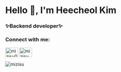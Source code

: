 # Hello 👋, I'm Heecheol Kim
### ✨Backend developer✨
<h3 align="left">Connect with me:</h3>
<p align="left">
<a href="https://twitter.com/mizisu04" target="blank"><img align="center" src="https://cdn.jsdelivr.net/npm/simple-icons@3.0.1/icons/twitter.svg" alt="mizisu04" height="30" width="40" /></a>
<a href="https://linkedin.com/in/mizisu" target="blank"><img align="center" src="https://cdn.jsdelivr.net/npm/simple-icons@3.0.1/icons/linkedin.svg" alt="mizisu" height="30" width="40" /></a>
</p>
<p><img align="left" src="https://github-readme-stats.vercel.app/api/top-langs?username=mizisu&show_icons=true&locale=en&layout=compact" alt="mizisu" /></p>
<!--
**mizisu/mizisu** is a ✨ _special_ ✨ repository because its `README.md` (this file) appears on your GitHub profile.

Here are some ideas to get you started:

- 🔭 I’m currently working on ...
- 🌱 I’m currently learning ...
- 👯 I’m looking to collaborate on ...
- 🤔 I’m looking for help with ...
- 💬 Ask me about ...
- 📫 How to reach me: ...
- 😄 Pronouns: ...
- ⚡ Fun fact: ...
-->
